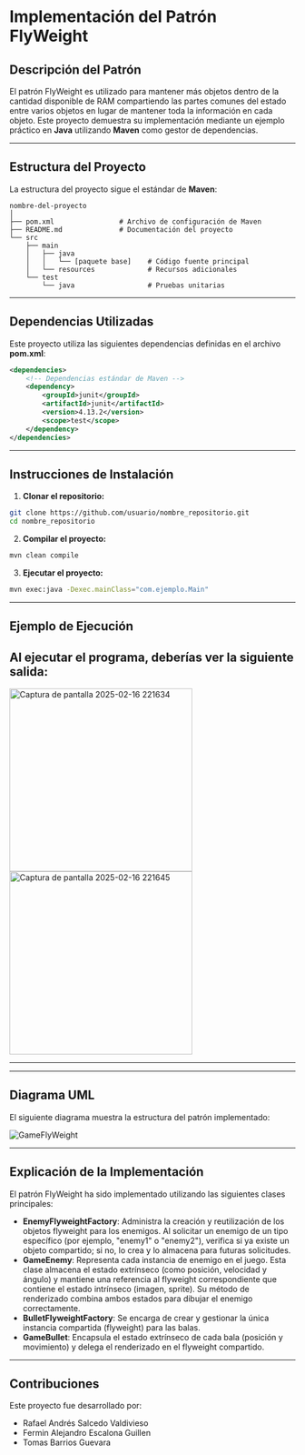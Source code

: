 
# Implementación del Patrón FlyWeight

## Descripción del Patrón
El patrón FlyWeight es utilizado para mantener más objetos dentro de la cantidad disponible de RAM compartiendo las partes comunes del estado entre varios objetos en lugar de mantener toda la información en cada objeto. Este proyecto demuestra su implementación mediante un ejemplo práctico en **Java** utilizando **Maven** como gestor de dependencias.

---

## Estructura del Proyecto
La estructura del proyecto sigue el estándar de **Maven**:

```
nombre-del-proyecto
│
├── pom.xml                # Archivo de configuración de Maven
├── README.md              # Documentación del proyecto
└── src
    ├── main
    │   ├── java
    │   │   └── [paquete base]    # Código fuente principal
    │   └── resources             # Recursos adicionales
    └── test
        └── java                  # Pruebas unitarias
```

---

## Dependencias Utilizadas
Este proyecto utiliza las siguientes dependencias definidas en el archivo **pom.xml**:
```xml
<dependencies>
    <!-- Dependencias estándar de Maven -->
    <dependency>
        <groupId>junit</groupId>
        <artifactId>junit</artifactId>
        <version>4.13.2</version>
        <scope>test</scope>
    </dependency>
</dependencies>
```

---

## Instrucciones de Instalación

1. **Clonar el repositorio:**
```bash
git clone https://github.com/usuario/nombre_repositorio.git
cd nombre_repositorio
```

2. **Compilar el proyecto:**
```bash
mvn clean compile
```

3. **Ejecutar el proyecto:**
```bash
mvn exec:java -Dexec.mainClass="com.ejemplo.Main"
```

---

## Ejemplo de Ejecución
Al ejecutar el programa, deberías ver la siguiente salida:
---
<img width="322" alt="Captura de pantalla 2025-02-16 221634" src="https://github.com/user-attachments/assets/ce5d7fca-cbfb-4113-bd5e-76abbad23c40" />
<img width="322" alt="Captura de pantalla 2025-02-16 221645" src="https://github.com/user-attachments/assets/bf276129-112a-42c0-9d3b-6ae92089a83b" />


---

---

## Diagrama UML
El siguiente diagrama muestra la estructura del patrón implementado:

![GameFlyWeight](https://github.com/user-attachments/assets/ba8d7a02-fba7-4f9b-a2bb-fb3a7c47b257)


---

## Explicación de la Implementación
El patrón FlyWeight ha sido implementado utilizando las siguientes clases principales:
- **EnemyFlyweightFactory**: Administra la creación y reutilización de los objetos flyweight para los enemigos. Al solicitar un enemigo de un tipo específico (por ejemplo, "enemy1" o "enemy2"), verifica si ya existe un objeto compartido; si no, lo crea y lo almacena para futuras solicitudes.
- **GameEnemy**: Representa cada instancia de enemigo en el juego. Esta clase almacena el estado extrínseco (como posición, velocidad y ángulo) y mantiene una referencia al flyweight correspondiente que contiene el estado intrínseco (imagen, sprite). Su método de renderizado combina ambos estados para dibujar el enemigo correctamente.
- **BulletFlyweightFactory**: Se encarga de crear y gestionar la única instancia compartida (flyweight) para las balas.
- **GameBullet**: Encapsula el estado extrínseco de cada bala (posición y movimiento) y delega el renderizado en el flyweight compartido.

---

## Contribuciones
Este proyecto fue desarrollado por:
- Rafael Andrés Salcedo Valdivieso
- Fermin Alejandro Escalona Guillen
- Tomas Barrios Guevara


